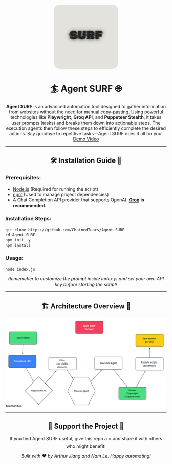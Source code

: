 <p align="center"><img src="logo.png" width="200px"/></p>
<h1 align="center">🏄 Agent SURF 🌐</h1>

<p align="center">
  <strong>Agent SURF</strong> is an advanced automation tool designed to gather information from websites without the need for manual copy-pasting. 
  Using powerful technologies like <strong>Playwright</strong>, <strong>Groq API</strong>, and <strong>Puppeteer Stealth</strong>, 
  it takes user prompts (tasks) and breaks them down into actionable steps. The execution agents then follow these steps to 
  efficiently complete the desired actions. Say goodbye to repetitive tasks—Agent SURF does it all for you! <a href="https://www.youtube.com/watch?v=W87v1aeGvHo">Demo Video</a>
</p>

<hr>

<h2 align="center">🛠️ Installation Guide 📖</h2>

<h3>Prerequisites:</h3>
<ul>
  <li><a href="https://nodejs.org/en" target="_blank">Node.js</a> (Required for running the script)</li>
  <li><a href="https://www.npmjs.com/" target="_blank">npm</a> (Used to manage project dependencies)</li>
  <li>A Chat Completion API provider that supports OpenAI. <strong><a href="https://console.groq.com/keys" target="_blank">Groq</a> is recommended.</strong></li>
</ul>

<h3>Installation Steps:</h3>
<pre><code>git clone https://github.com/ChainedTears/Agent-SURF
cd Agent-SURF
npm init -y
npm install
</code></pre>

<h3>Usage:</h3>
<pre><code>node index.js</code></pre>

<p align="center">
  <em>Rememeber to customize the prompt inside index.js and set your own API key before starting the script!</em>
</p>

<hr>

<h2 align="center">🏗️ Architecture Overview 🧱</h2>
<img align="center" src="chart.png"/>

<hr>

<h2 align="center">🚀 Support the Project 💖</h2>
<p align="center">
  If you find Agent SURF useful, give this repo a ⭐ and share it with others who might benefit!
</p>
<p align="center"><em>Built with ❤️ by Arthur Jiang and Nam Le. Happy automating!</em></p>
